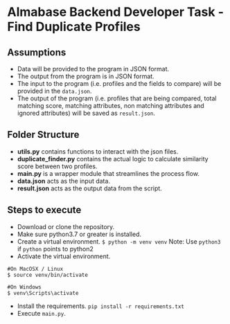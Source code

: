 # Almabase Backend Developer Task - Find Duplicate Profiles

## Assumptions
* Data will be provided to the program in JSON format.
* The output from the program is in JSON format.
* The input to the program (i.e. profiles and the fields to compare) will be provided in the `data.json`.
* The output of the program (i.e. profiles that are being compared, total matching score, matching attributes, non matching attributes and ignored attributes) will be saved as `result.json`.

## Folder Structure
- **utils.py** contains functions to interact with the json files.
- **duplicate_finder.py** contains the actual logic to calculate similarity score between two profiles.
- **main.py** is a wrapper module that streamlines the process flow.
- **data.json** acts as the input data.
- **result.json** acts as the output data from the script.

## Steps to execute
* Download or clone the repository.
* Make sure python3.7 or greater is installed.
* Create a virtual environment.
```$ python -m venv venv```
Note: Use `python3` if `python` points to python2
* Activate the virtual environment.
```
#On MacOSX / Linux
$ source venv/bin/activate

#On Windows
$ venv\Scripts\activate
```
* Install the requirements.
```pip install -r requirements.txt```
* Execute `main.py`.
